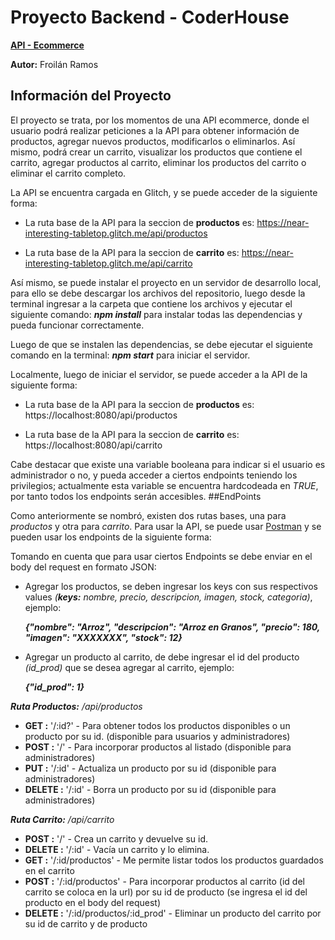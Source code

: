 # Proyecto Backend - CoderHouse

**[API - Ecommerce](https://near-interesting-tabletop.glitch.me)**

**Autor:** Froilán Ramos

## Información del Proyecto

El proyecto se trata, por los momentos de una API ecommerce, donde el usuario podrá realizar peticiones a la API para obtener información de productos, agregar nuevos productos, modificarlos o eliminarlos. Así mismo, podrá crear un carrito, visualizar los productos que contiene el carrito, agregar productos al carrito, eliminar los productos del carrito o eliminar el carrito completo.

La API se encuentra cargada en Glitch, y se puede acceder de la siguiente forma:

- La ruta base de la API para la seccion de **productos** es: https://near-interesting-tabletop.glitch.me/api/productos

- La ruta base de la API para la seccion de **carrito** es: https://near-interesting-tabletop.glitch.me/api/carrito

Así mismo, se puede instalar el proyecto en un servidor de desarrollo local, para ello se debe descargar los archivos del repositorio, luego desde la terminal ingresar a la carpeta que contiene los archivos y ejecutar el siguiente comando: ***npm install*** para instalar todas las dependencias y pueda funcionar correctamente.

Luego de que se instalen las dependencias, se debe ejecutar el siguiente comando en la terminal: ***npm start*** para iniciar el servidor.

Localmente, luego de iniciar el servidor, se puede acceder a la API de la siguiente forma:

- La ruta base de la API para la seccion de **productos** es: https://localhost:8080/api/productos

- La ruta base de la API para la seccion de **carrito** es: https://localhost:8080/api/carrito

Cabe destacar que existe una variable booleana para indicar si el usuario es administrador o no, y pueda acceder a ciertos endpoints teniendo los privilegios; actualmente esta variable se encuentra hardcodeada en _TRUE_, por tanto todos los endpoints serán accesibles.
##EndPoints

Como anteriormente se nombró, existen dos rutas bases, una para _productos_ y otra para _carrito_. Para usar la API, se puede usar [Postman](https://www.postman.com) y se pueden usar los endpoints de la siguiente forma:

Tomando en cuenta que para usar ciertos Endpoints se debe enviar en el body del request en formato JSON:

- Agregar los productos, se deben ingresar los keys con sus respectivos values _(**keys:** nombre, precio, descripcion, imagen, stock, categoria)_, ejemplo:

    ***{"nombre": "Arroz", "descripcion": "Arroz en Granos", "precio": 180, "imagen": "XXXXXXX", "stock": 12}***

- Agregar un producto al carrito, de debe ingresar el id del producto  _(id_prod)_ que se desea agregar al carrito, ejemplo:

    ***{"id_prod": 1}***


***Ruta Productos:*** _/api/productos_

- **GET :** '/:id?' - Para obtener todos los productos disponibles o un producto por su id. (disponible para usuarios y administradores)
- **POST :** '/' - Para incorporar productos al listado (disponible para administradores)
- **PUT :** '/:id' - Actualiza un producto por su id (disponible para administradores)
- **DELETE :** '/:id' - Borra un producto por su id (disponible para administradores)

***Ruta Carrito:*** _/api/carrito_

- **POST :** '/' - Crea un carrito y devuelve su id.
- **DELETE :** '/:id' - Vacía un carrito y lo elimina.
- **GET :** '/:id/productos' - Me permite listar todos los productos guardados en el carrito
- **POST :** '/:id/productos' - Para incorporar productos al carrito (id del carrito se coloca en la url) por su id de producto (se ingresa el id del producto en el body del request)
- **DELETE :** '/:id/productos/:id_prod' - Eliminar un producto del carrito por su id de carrito y de producto
